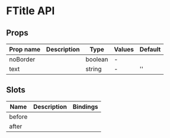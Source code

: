 # FTitle API

## Props

| Prop name | Description | Type    | Values | Default |
| --------- | ----------- | ------- | ------ | ------- |
| noBorder  |             | boolean | -      |         |
| text      |             | string  | -      | ''      |

## Slots

| Name   | Description | Bindings |
| ------ | ----------- | -------- |
| before |             |          |
| after  |             |          |
